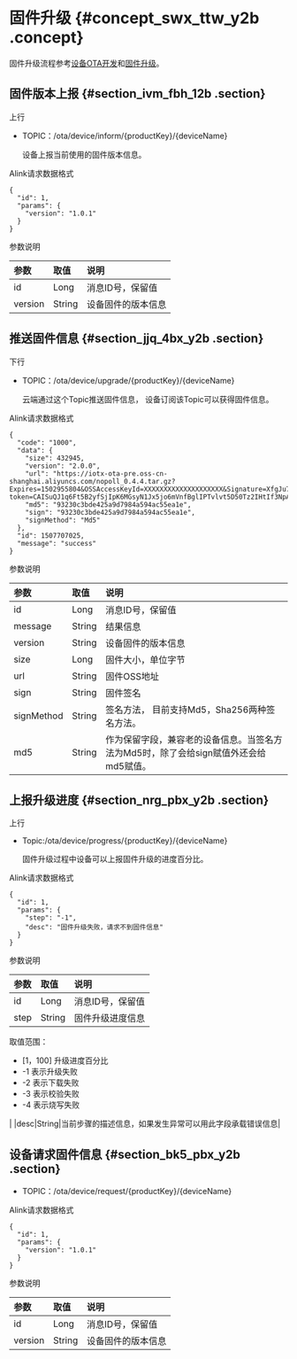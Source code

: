 # 固件升级 {#concept_swx_ttw_y2b .concept}

固件升级流程参考[设备OTA开发](../../../../intl.zh-CN//设备OTA开发.md#)和[固件升级](../../../../intl.zh-CN/用户指南/扩展服务/固件升级.md#)。

## 固件版本上报 {#section_ivm_fbh_12b .section}

上行

-   TOPIC：/ota/device/inform/\{productKey\}/\{deviceName\}

    设备上报当前使用的固件版本信息。


Alink请求数据格式

```
{
  "id": 1,
  "params": {
    "version": "1.0.1"
  }
}
```

参数说明

|参数|取值|说明|
|:-|:-|:-|
|id|Long|消息ID号，保留值|
|version|String|设备固件的版本信息|

## 推送固件信息 {#section_jjq_4bx_y2b .section}

下行

-   TOPIC：/ota/device/upgrade/\{productKey\}/\{deviceName\}

    云端通过这个Topic推送固件信息， 设备订阅该Topic可以获得固件信息。


Alink请求数据格式

```
{
  "code": "1000",
  "data": {
    "size": 432945,
    "version": "2.0.0",
    "url": "https://iotx-ota-pre.oss-cn-shanghai.aliyuncs.com/nopoll_0.4.4.tar.gz?Expires=1502955804&OSSAccessKeyId=XXXXXXXXXXXXXXXXXXXX&Signature=XfgJu7P6DWWejstKJgXJEH0qAKU%3D&security-token=CAISuQJ1q6Ft5B2yfSjIpK6MGsyN1Jx5jo6mVnfBglIPTvlvt5D50Tz2IHtIf3NpAusdsv03nWxT7v4flqFyTINVAEvYZJOPKGrGR0DzDbDasumZsJbo4f%2FMQBqEaXPS2MvVfJ%2BzLrf0ceusbFbpjzJ6xaCAGxypQ12iN%2B%2Fr6%2F5gdc9FcQSkL0B8ZrFsKxBltdUROFbIKP%2BpKWSKuGfLC1dysQcO1wEP4K%2BkkMqH8Uic3h%2Boy%2BgJt8H2PpHhd9NhXuV2WMzn2%2FdtJOiTknxR7ARasaBqhelc4zqA%2FPPlWgAKvkXba7aIoo01fV4jN5JXQfAU8KLO8tRjofHWmojNzBJAAPpYSSy3Rvr7m5efQrrybY1lLO6iZy%2BVio2VSZDxshI5Z3McKARWct06MWV9ABA2TTXXOi40BOxuq%2B3JGoABXC54TOlo7%2F1wTLTsCUqzzeIiXVOK8CfNOkfTucMGHkeYeCdFkm%2FkADhXAnrnGf5a4FbmKMQph2cKsr8y8UfWLC6IzvJsClXTnbJBMeuWIqo5zIynS1pm7gf%2F9N3hVc6%2BEeIk0xfl2tycsUpbL2FoaGk6BAF8hWSWYUXsv59d5Uk%3D",
    "md5": "93230c3bde425a9d7984a594ac55ea1e",
    "sign": "93230c3bde425a9d7984a594ac55ea1e",
    "signMethod": "Md5"
  },
  "id": 1507707025,
  "message": "success"
}
```

参数说明

|参数|取值|说明|
|:-|:-|:-|
|id|Long|消息ID号，保留值|
|message|String|结果信息|
|version|String|设备固件的版本信息|
|size|Long|固件大小，单位字节|
|url|String|固件OSS地址|
|sign|String|固件签名|
|signMethod|String|签名方法， 目前支持Md5，Sha256两种签名方法。|
|md5|String|作为保留字段，兼容老的设备信息。当签名方法为Md5时，除了会给sign赋值外还会给md5赋值。|

## 上报升级进度 {#section_nrg_pbx_y2b .section}

上行

-   Topic:/ota/device/progress/\{productKey\}/\{deviceName\}

    固件升级过程中设备可以上报固件升级的进度百分比。


Alink请求数据格式

```
{
  "id": 1,
  "params": {
    "step": "-1",
    "desc": "固件升级失败，请求不到固件信息"
  }
}
```

参数说明

|参数|取值|说明|
|:-|:-|:-|
|id|Long|消息ID号，保留值|
|step|String| 固件升级进度信息

 取值范围：

-   \[1，100\] 升级进度百分比
-   -1 表示升级失败
-   -2 表示下载失败
-   -3 表示校验失败
-   -4 表示烧写失败

 |
|desc|String|当前步骤的描述信息，如果发生异常可以用此字段承载错误信息|

## 设备请求固件信息 {#section_bk5_pbx_y2b .section}

-   TOPIC：/ota/device/request/\{productKey\}/\{deviceName\}

Alink请求数据格式

```
{
  "id": 1,
  "params": {
    "version": "1.0.1"
  }
}
```

参数说明

|参数|取值|说明|
|:-|:-|:-|
|id|Long|消息ID号，保留值|
|version|String|设备固件的版本信息|

